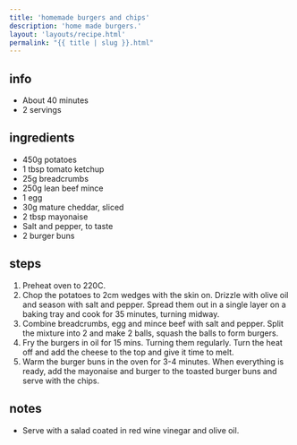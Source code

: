 ```yaml
---
title: 'homemade burgers and chips'
description: 'home made burgers.'
layout: 'layouts/recipe.html'
permalink: "{{ title | slug }}.html"
---
```


## info  
* About 40 minutes  
* 2 servings  

## ingredients
- 450g potatoes
- 1 tbsp tomato ketchup
- 25g breadcrumbs
- 250g lean beef mince
- 1 egg
- 30g mature cheddar, sliced
- 2 tbsp mayonaise
- Salt and pepper, to taste
- 2 burger buns

## steps  
1. Preheat oven to 220C. 
2. Chop the potatoes to 2cm wedges with the skin on. Drizzle with olive oil and season with salt and pepper. Spread them out in a single layer on a baking tray and cook for 35 minutes, turning midway.
3. Combine breadcrumbs, egg and mince beef with salt and pepper. Split the mixture into 2 and make 2 balls, squash the balls to form burgers.
4. Fry the burgers in oil for 15 mins. Turning them regularly. Turn the heat off and add the cheese to the top and give it time to melt.
5. Warm the burger buns in the oven for 3-4 minutes. When everything is ready, add the mayonaise and burger to the toasted burger buns and serve with the chips.


## notes  
* Serve with a salad coated in red wine vinegar and olive oil.
